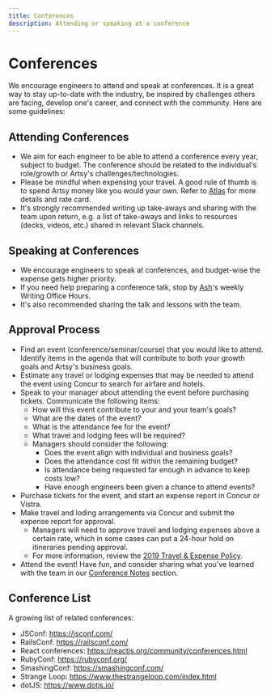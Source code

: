 ```yaml
---
title: Conferences
description: Attending or speaking at a conference
---
```


# Conferences

We encourage engineers to attend and speak at conferences. It is a great way to stay up-to-date with the industry,
be inspired by challenges others are facing, develop one's career, and connect with the community. Here are some
guidelines:

## Attending Conferences

- We aim for each engineer to be able to attend a conference every year, subject to budget. The conference should
  be related to the individual's role/growth or Artsy's challenges/technologies.
- Please be mindful when expensing your travel. A good rule of thumb is to spend Artsy money like you would your
  own. Refer to [Atlas][travel-and-accommodations-on-atlas] for more details and rate card.
- It's strongly recommended writing up take-aways and sharing with the team upon return, e.g. a list of take-aways
  and links to resources (decks, videos, etc.) shared in relevant Slack channels.

## Speaking at Conferences

- We encourage engineers to speak at conferences, and budget-wise the expense gets higher priority.
- If you need help preparing a conference talk, stop by [Ash][ash]'s weekly Writing Office Hours.
- It's also recommended sharing the talk and lessons with the team.

## Approval Process

- Find an event (conference/seminar/course) that you would like to attend. Identify items in the agenda that will
  contribute to both your growth goals and Artsy's business goals.
- Estimate any travel or lodging expenses that may be needed to attend the event using Concur to search for airfare
  and hotels.
- Speak to your manager about attending the event before purchasing tickets. Communicate the following items:
  - How will this event contribute to your and your team's goals?
  - What are the dates of the event?
  - What is the attendance fee for the event?
  - What travel and lodging fees will be required?
  - Managers should consider the following:
    - Does the event align with individual and business goals?
    - Does the attendance cost fit within the remaining budget?
    - Is attendance being requested far enough in advance to keep costs low?
    - Have enough engineers been given a chance to attend events?
- Purchase tickets for the event, and start an expense report in Concur or Vistra.
- Make travel and loding arrangements via Concur and submit the expense report for approval.
  - Managers will need to approve travel and lodging expenses above a certain rate, which in some cases can put a
    24-hour hold on itineraries pending approval.
  - For more information, review the [2019 Travel & Expense Policy][2019-travel-and-expense-policy].
- Attend the event! Have fun, and consider sharing what you've learned with the team in our [Conference
  Notes][conference-notes] section.

## Conference List

A growing list of related conferences:

- JSConf: https://jsconf.com/
- RailsConf: https://railsconf.com/
- React conferences: https://reactjs.org/community/conferences.html
- RubyConf: https://rubyconf.org/
- SmashingConf: https://smashingconf.com/
- Strange Loop: https://www.thestrangeloop.com/index.html
- dotJS: https://www.dotjs.io/

[lunch-and-learn]: /events/lunch-and-learn.md
[show-and-tell]: /events/show-and-tell.md
[conference-notes]: /conference-notes
[travel-and-accommodations-on-atlas]:
  https://sites.google.com/a/artsymail.com/intranet/experience/travel-accommodations
[ash]: https://github.com/ashfurrow
[2019-travel-and-expense-policy]:
  https://docs.google.com/document/d/1a2G_vpiMsvHZBbtn7z8cNsgDvvaR0_N2_NA5LnYdARY/edit?usp=sharing
